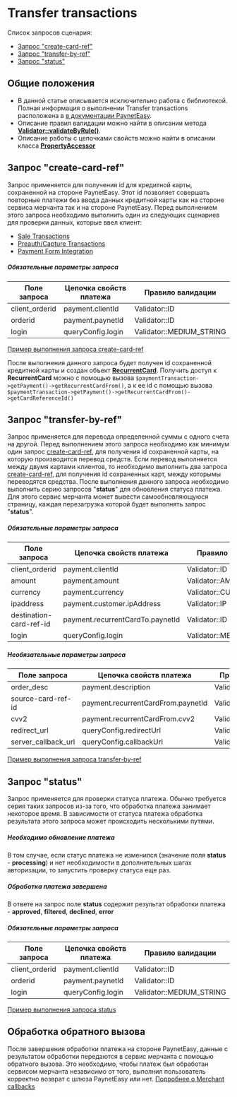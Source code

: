 # Transfer transactions

Список запросов сценария:
* [Запрос "create-card-ref"](#create-card-ref)
* [Запрос "transfer-by-ref"](#transfer-by-ref)
* [Запрос "status"](#status)

## Общие положения

* В данной статье описывается исключительно работа с библиотекой. Полная информация о выполнении Transfer transactions расположена в [в документации PaynetEasy](http://doc.payneteasy.com/doc/transfer-transactions.htm).
* Описание правил валидации можно найти в описании метода **[Validator::validateByRule()](../library-internals/02-validator.md#validateByRule)**.
* Описание работы с цепочками свойств можно найти в описании класса **[PropertyAccessor](../library-internals/03-property-accessor.md)**

## <a name="create-card-ref"></a> Запрос "create-card-ref"

Запрос применяется для получения id для кредитной карты, сохраненной на стороне PaynetEasy. Этот id позволяет совершать повторные платежи без ввода данных кредитной карты как на стороне сервиса мерчанта так и на стороне PaynetEasy.
Перед выполнением этого запроса необходимо выполнить один из следующих сценариев для проверки данных, которые ввел клиент:
* [Sale Transactions](00-sale-transactions.md)
* [Preauth/Capture Transactions](01-preauth-capture-transactions.md)
* [Payment Form Integration](05-payment-form-integration.md)

##### Обязательные параметры запроса

Поле запроса        |Цепочка свойств платежа|Правило валидации
--------------------|-----------------------|-----------------
client_orderid      |payment.clientId       |Validator::ID
orderid             |payment.paynetId       |Validator::ID
login               |queryConfig.login      |Validator::MEDIUM_STRING

[Пример выполнения запроса create-card-ref](../../../example/create-card-ref.php)

После выполнения данного запроса будет получен id сохраненной кредитной карты и создан объект **[RecurrentCard](../library-internals/00-payment-data.md#RecurrentCard)**. Получить доступ к **RecurrentCard** можно с помощью вызова `$paymentTransaction->getPayment()->getRecurrentCardFrom()`, а к ее id с помощью вызова `$paymentTransaction->getPayment()->getRecurrentCardFrom()->getCardReferenceId()`

## <a name="transfer-by-ref"></a> Запрос "transfer-by-ref"

Запрос применяется для перевода определенной суммы с одного счета на другой.
Перед выполнением этого запроса необходимо как минимум один запрос [create-card-ref](#create-card-ref), для получения id сохраненной карты, на которую производится перевод средств. Если перевод выполняется между двумя картами клиентов, то необходимо выполнить два запроса [create-card-ref](#create-card-ref), для получения id сохраненных карт, между которымы переводятся средства.
После выполнения данного запроса необходимо выполнить серию запросов "**status**" для обновления статуса платежа. Для этого сервис мерчанта может вывести самообновляющуюся страницу, каждая перезагрузка которой будет выполнять запрос "**status**".

##### Обязательные параметры запроса

Поле запроса            |Цепочка свойств платежа            |Правило валидации
------------------------|-----------------------------------|-----------------
client_orderid          |payment.clientId                   |Validator::ID
amount                  |payment.amount                     |Validator::AMOUNT
currency                |payment.currency                   |Validator::CURRENCY
ipaddress               |payment.customer.ipAddress         |Validator::IP
destination-card-ref-id |payment.recurrentCardTo.paynetId   |Validator::ID
login                   |queryConfig.login                  |Validator::MEDIUM_STRING

##### Необязательные параметры запроса

Поле запроса            |Цепочка свойств платежа            |Правило валидации
------------------------|-----------------------------------|-----------------
order_desc              |payment.description                |Validator::LONG_STRING
source-card-ref-id      |payment.recurrentCardFrom.paynetId |Validator::ID
cvv2                    |payment.recurrentCardFrom.cvv2     |Validator::CVV2
redirect_url            |queryConfig.redirectUrl            |Validator::URL
server_callback_url     |queryConfig.callbackUrl            |Validator::URL

[Пример выполнения запроса transfer-by-ref](../../../example/transfer-by-ref.php)

## <a name="status"></a> Запрос "status"

Запрос применяется для проверки статуса платежа. Обычно требуется серия таких запросов из-за того, что обработка платежа занимает некоторое время. В зависимости от статуса платежа обработка результата этого запроса может происходить несколькими путями.

##### Необходимо обновление платежа

В том случае, если статус платежа не изменился (значение поля **status** - **processing**) и нет необходимости в дополнительных шагах авторизации, то запустить проверку статуса еще раз.

##### Обработка платежа завершена

В ответе на запрос поле **status** содержит результат обработки платежа - **approved**, **filtered**, **declined**, **error**

##### Обязательные параметры запроса

Поле запроса        |Цепочка свойств платежа|Правило валидации
--------------------|-----------------------|-----------------
client_orderid      |payment.clientId       |Validator::ID
orderid             |payment.paynetId       |Validator::ID
login               |queryConfig.login      |Validator::MEDIUM_STRING

[Пример выполнения запроса status](../../../example/status.php)

## <a name="callback"></a> Обработка обратного вызова

После завершения обработки платежа на стороне PaynetEasy, данные с результатом обработки передаются в сервис мерчанта с помощью обратного вызова. Это необходимо, чтобы платеж был обработан сервисом мерчанта независимо от того, выполнил пользователь корректно возврат с шлюза PaynetEasy или нет.
[Подробнее о Merchant callbacks](06-merchant-callbacks.md)
